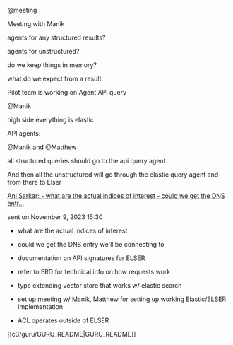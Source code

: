 @meeting 

Meeting with Manik

agents for any structured results?

agents for unstructured?

do we keep things in memory?

what do we expect from a result

Pilot team is working on Agent API query

@Manik 

high side everything is elastic

API agents: 

@Manik and @Matthew 

all structured queries should go to the api query agent

And then all the unstructured will go through the elastic query agent and from there to Elser

[Ani Sarkar: - what are the actual indices of interest - could we get the DNS entr...](https://teams.microsoft.com/l/message/19:meeting_OGVlMGNjMGMtNWNkOC00ZDIzLTk2YmYtYTE5YzM3ZDFiNWMy@thread.v2/1699561825919?context=%7B%22contextType%22%3A%22chat%22%7D)

sent on November 9, 2023 15:30

- what are the actual indices of interest

- could we get the DNS entry we'll be connecting to

- documentation on API signatures for ELSER

- refer to ERD for technical info on how requests work

- type extending vector store that works w/ elastic search

- set up meeting w/ Manik, Matthew for setting up working Elastic/ELSER implementation

- ACL operates outside of ELSER

[[c3/guru/GURU_README|GURU_README]] 